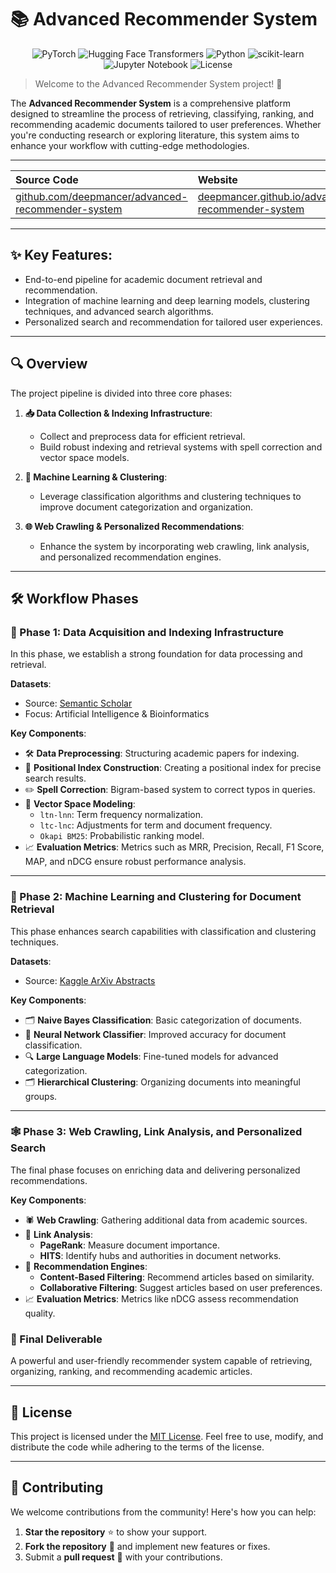 # 📚 Advanced Recommender System

<p align="center">
  <img src="https://img.shields.io/badge/PyTorch-%23EE4C2C.svg?style=for-the-badge&logo=PyTorch&logoColor=white" alt="PyTorch">
  <img src="https://img.shields.io/badge/Hugging%20Face-FFD21E?style=for-the-badge&logo=huggingface&logoColor=000" alt="Hugging Face Transformers">
  <img src="https://img.shields.io/badge/Python-3670A0?style=for-the-badge&logo=python&logoColor=ffdd54" alt="Python">
  <img src="https://img.shields.io/badge/scikit--learn-%23F7931E.svg?style=for-the-badge&logo=scikit-learn&logoColor=white" alt="scikit-learn">
  <img src="https://img.shields.io/badge/Jupyter-F37626.svg?&style=for-the-badge&logo=Jupyter&logoColor=white" alt="Jupyter Notebook">
  <img src="https://img.shields.io/badge/license-MIT-blue.svg?style=for-the-badge" alt="License">
</p>

> Welcome to the Advanced Recommender System project! 🌟

The **Advanced Recommender System** is a comprehensive platform designed to streamline the process of retrieving, classifying, ranking, and recommending academic documents tailored to user preferences. Whether you're conducting research or exploring literature, this system aims to enhance your workflow with cutting-edge methodologies.

---

| **Source Code** | **Website** |
|:-----------------|:------------|
| <a href="https://github.com/deepmancer/advanced-recommender-system" target="_blank">github.com/deepmancer/advanced-recommender-system</a> | <a href="https://deepmancer.github.io/advanced-recommender-system/" target="_blank">deepmancer.github.io/advanced-recommender-system</a> |

---

## ✨ Key Features:
- End-to-end pipeline for academic document retrieval and recommendation.
- Integration of machine learning and deep learning models, clustering techniques, and advanced search algorithms.
- Personalized search and recommendation for tailored user experiences.

---

## 🔍 Overview

The project pipeline is divided into three core phases:

1. **📥 Data Collection & Indexing Infrastructure**:
   - Collect and preprocess data for efficient retrieval.
   - Build robust indexing and retrieval systems with spell correction and vector space models.

2. **🧠 Machine Learning & Clustering**:
   - Leverage classification algorithms and clustering techniques to improve document categorization and organization.

3. **🌐 Web Crawling & Personalized Recommendations**:
   - Enhance the system by incorporating web crawling, link analysis, and personalized recommendation engines.

---

## 🛠️ Workflow Phases

### 📂 Phase 1: Data Acquisition and Indexing Infrastructure

In this phase, we establish a strong foundation for data processing and retrieval. 

**Datasets**:
- Source: [Semantic Scholar](https://www.semanticscholar.org/)
- Focus: Artificial Intelligence & Bioinformatics

**Key Components**:
- 🛠️ **Data Preprocessing**: Structuring academic papers for indexing.
- 📍 **Positional Index Construction**: Creating a positional index for precise search results.
- ✏️ **Spell Correction**: Bigram-based system to correct typos in queries.
- 📐 **Vector Space Modeling**:
  - `ltn-lnn`: Term frequency normalization.
  - `ltc-lnc`: Adjustments for term and document frequency.
  - `Okapi BM25`: Probabilistic ranking model.
- 📈 **Evaluation Metrics**: Metrics such as MRR, Precision, Recall, F1 Score, MAP, and nDCG ensure robust performance analysis.

---


### 🧬 Phase 2: Machine Learning and Clustering for Document Retrieval

This phase enhances search capabilities with classification and clustering techniques.

**Datasets**:
- Source: [Kaggle ArXiv Abstracts](https://www.kaggle.com/datasets/spsayakpaul/arxiv-paper-abstracts?resource=download)

**Key Components**:
- 🗂️ **Naive Bayes Classification**: Basic categorization of documents.
- 🤖 **Neural Network Classifier**: Improved accuracy for document classification.
- 🔍 **Large Language Models**: Fine-tuned models for advanced categorization.
- 🗂️ **Hierarchical Clustering**: Organizing documents into meaningful groups.

---

### 🕸️ Phase 3: Web Crawling, Link Analysis, and Personalized Search

The final phase focuses on enriching data and delivering personalized recommendations. 

**Key Components**:
- 🕷️ **Web Crawling**: Gathering additional data from academic sources.
- 🔗 **Link Analysis**:
  - **PageRank**: Measure document importance.
  - **HITS**: Identify hubs and authorities in document networks.
- 🧠 **Recommendation Engines**:
  - **Content-Based Filtering**: Recommend articles based on similarity.
  - **Collaborative Filtering**: Suggest articles based on user preferences.
- 📈 **Evaluation Metrics**: Metrics like nDCG assess recommendation quality.


### 🌟 Final Deliverable

A powerful and user-friendly recommender system capable of retrieving, organizing, ranking, and recommending academic articles.

---

## 📝 License

This project is licensed under the [MIT License](LICENSE). Feel free to use, modify, and distribute the code while adhering to the terms of the license.

---

## 🤝 Contributing

We welcome contributions from the community! Here's how you can help:
1. **Star the repository** ⭐ to show your support.
2. **Fork the repository** 🍴 and implement new features or fixes.
3. Submit a **pull request** 🔄 with your contributions.
